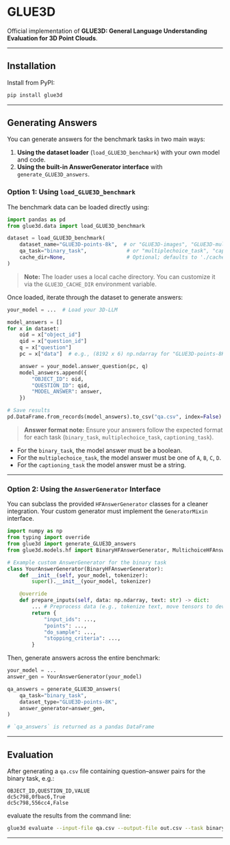 # GLUE3D

Official implementation of **GLUE3D: General Language Understanding Evaluation for 3D Point Clouds**.

---

## Installation

Install from PyPI:

```bash
pip install glue3d
```

---

## Generating Answers

You can generate answers for the benchmark tasks in two main ways:

1. **Using the dataset loader** (`load_GLUE3D_benchmark`) with your own model and code.
2. **Using the built-in AnswerGenerator interface** with `generate_GLUE3D_answers`.


### Option 1: Using `load_GLUE3D_benchmark`

The benchmark data can be loaded directly using:

```python
import pandas as pd
from glue3d.data import load_GLUE3D_benchmark

dataset = load_GLUE3D_benchmark(
    dataset_name="GLUE3D-points-8k",  # or "GLUE3D-images", "GLUE3D-multiview", "GLUE3D-points"
    qa_task="binary_task",             # or "multiplechoice_task", "captioning_task"
    cache_dir=None,                    # Optional; defaults to './cache' or $GLUE3D_CACHE_DIR
)
```

> **Note:** The loader uses a local cache directory. You can customize it via the `GLUE3D_CACHE_DIR` environment variable.

Once loaded, iterate through the dataset to generate answers:

```python
your_model = ...  # Load your 3D-LLM

model_answers = []
for x in dataset:
    oid = x["object_id"]
    qid = x["question_id"]
    q = x["question"]
    pc = x["data"]  # e.g., (8192 x 6) np.ndarray for "GLUE3D-points-8K"

    answer = your_model.answer_question(pc, q)
    model_answers.append({
        "OBJECT_ID": oid,
        "QUESTION_ID": qid,
        "MODEL_ANSWER": answer,
    })

# Save results
pd.DataFrame.from_records(model_answers).to_csv("qa.csv", index=False)
```

> **Answer format note:**
> Ensure your answers follow the expected format for each task (`binary_task`, `multiplechoice_task`, `captioning_task`).
 - For the `binary_task`, the model answer must be a boolean.
 - For the `multiplechoice_task`, the model answer must be one of `A`, `B`, `C`, `D`.
 - For the `captioning_task` the model answer must be a string.

---

### Option 2: Using the `AnswerGenerator` Interface

You can subclass the provided `HFAnswerGenerator` classes for a cleaner integration.
Your custom generator must implement the `GeneratorMixin` interface.

```python
import numpy as np
from typing import override
from glue3d import generate_GLUE3D_answers
from glue3d.models.hf import BinaryHFAnswerGenerator, MultichoiceHFAnswerGenerator, CaptioningHFGenerator

# Example custom AnswerGenerator for the binary task
class YourAnswerGenerator(BinaryHFAnswerGenerator):
    def __init__(self, your_model, tokenizer):
        super().__init__(your_model, tokenizer)

    @override
    def prepare_inputs(self, data: np.ndarray, text: str) -> dict:
        ... # Preprocess data (e.g., tokenize text, move tensors to device, apply chat templates)
        return {
            "input_ids": ...,
            "points": ...,
            "do_sample": ...,
            "stopping_criteria": ...,
        }
```

Then, generate answers across the entire benchmark:

```python
your_model = ...
answer_gen = YourAnswerGenerator(your_model)

qa_answers = generate_GLUE3D_answers(
    qa_task="binary_task",
    dataset_type="GLUE3D-points-8K",
    answer_generator=answer_gen,
)

# `qa_answers` is returned as a pandas DataFrame
```

---

## Evaluation

After generating a `qa.csv` file containing question–answer pairs for the binary task, e.g.:

```csv
OBJECT_ID,QUESTION_ID,VALUE
dc5c798,0fbac6,True
dc5c798,556cc4,False
```

evaluate the results from the command line:

```bash
glue3d evaluate --input-file qa.csv --output-file out.csv --task binary_task
```

---
